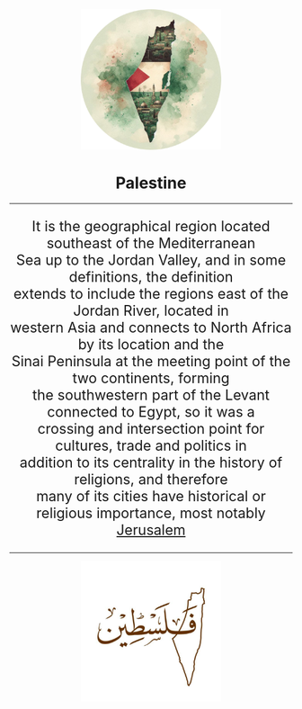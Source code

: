 
<html lang="en">
<head>
    <meta charset="UTF-8">
</head>
<body><center>
<img src="cropped_image (1).png" width="250" height="250" alt="palestine map">
<h1>Palestine</h1>
<hr>
<p style="font-size:25px">It is the geographical region located southeast of the Mediterranean <br>
Sea up to the Jordan Valley, and in some definitions, the definition<br>
extends to include the regions east of the Jordan River, located in <br>
western Asia and connects to North Africa by its location and the <br>
Sinai Peninsula at the meeting point of the two continents, forming <br>
the southwestern part of the Levant connected to Egypt, so it was a <br>
crossing and intersection point for cultures, trade and politics in <br>
addition to its centrality in the history of religions, and therefore <br>
many of its cities have historical or religious importance, most notably <a href="Jerusalem.html">Jerusalem</a></p>
</center>
<hr>
<center>
<img src="370d71c3-23db-4317-bd69-ec1b9b54864b.jpg" width="250" height="250" alt="palestine">
</center>
</body>
</html>

